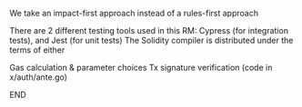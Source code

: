 We take an impact-first approach instead of a rules-first approach

There are 2 different testing tools used in this RM: Cypress (for integration tests), and Jest (for unit tests)
The Solidity compiler is distributed under the terms of either

Gas calculation & parameter choices
Tx signature verification (code in x/auth/ante.go)

END
